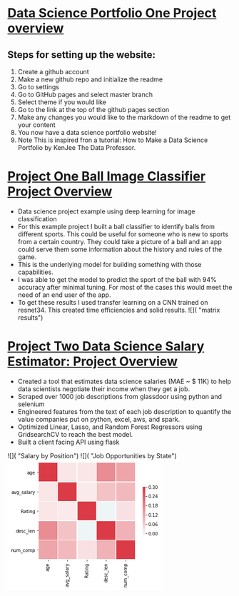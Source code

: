 # [Data Science Portfolio One Project overview](https://github.com/DataEngineeringGuru/Data-Science-Portfolio-One)

## Steps for setting up the website:
1.  Create a github account
2.  Make a new github repo and initialize the readme
3.  Go to settings 
4.  Go to GitHub pages and select master branch
5.  Select theme if you would like
6.  Go to the link at the top of the github pages section 
7.  Make any changes you would like to the markdown of the readme to get your content
8.  You now have a data science portfolio website!
9.  Note This is inspired fron a tutorial: How to Make a Data Science Portfolio by KenJee The Data Professor. 

# [Project One Ball Image Classifier Project Overview](https://github.com/PlayingNumbers/ball_image_classifier)
* Data science project example using deep learning for image classification 
* For this example project I built a ball classifier to identify balls from different sports. This could be useful for someone who is new to sports from a certain  country. They could take a picture of a ball and an app could serve them some information about the history and rules of the game. 
* This is the underlying model for building something with those capabilities. 
* I was able to get the model to predict the sport of the ball with 94% accuracy after minimal tuning. For most of the cases this would meet the need of an end user of the app. 
* To get these results I used transfer learning on a CNN trained on resnet34. This created time efficiencies and solid results. 
![]( "matrix results")


# [Project Two Data Science Salary Estimator: Project Overview](https://github.com/PlayingNumbers/ds_salary_proj)
* Created a tool that estimates data science salaries (MAE ~ $ 11K) to help data scientists negotiate their income when they get a job.
* Scraped over 1000 job descriptions from glassdoor using python and selenium
* Engineered features from the text of each job description to quantify the value companies put on python, excel, aws, and spark. 
* Optimized Linear, Lasso, and Random Forest Regressors using GridsearchCV to reach the best model. 
* Built a client facing API using flask 

![]( "Salary by Position")
![]( "Job Opportunities by State")
![]( https://github.com/DataEngineeringGuru/Data-Guru/blob/master/images/correlation_visual.png "Correlations")
